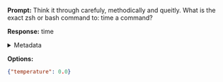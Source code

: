 **Prompt:**
Think it through carefuly, methodically and queitly.
What is the exact zsh or bash command to: time a command?

**Response:**
time <command>

<details><summary>Metadata</summary>

- Duration: 645 ms
- Datetime: 2023-08-06T15:19:48.857058
- Model: gpt-3.5-turbo-0613

</details>

**Options:**
```json
{"temperature": 0.0}
```


